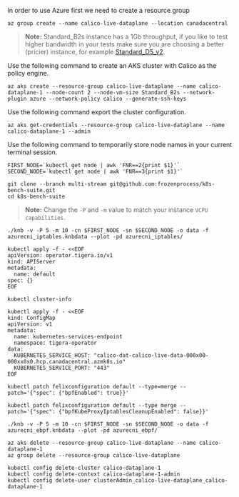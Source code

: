 In order to use Azure first we need to create a resource group
```
az group create --name calico-live-dataplane --location canadacentral
```

> **Note:** Standard_B2s instance has a 1Gb throughput, if you like to test higher bandwidth in your tests make sure you are choosing a better (pricier) instance, for example [Standard_D5_v2](https://docs.microsoft.com/en-us/azure/virtual-machines/dv2-dsv2-series#dv2-series). 

Use the following command to create an AKS cluster with Calico as the policy engine.
```
az aks create --resource-group calico-live-dataplane --name calico-dataplane-1 --node-count 2 --node-vm-size Standard_B2s --network-plugin azure --network-policy calico --generate-ssh-keys
```

Use the following command export the cluster configuration.
```
az aks get-credentials --resource-group calico-live-dataplane --name calico-dataplane-1 --admin
```

Use the following command to temporarily store node names in your current terminal session.
```
FIRST_NODE=`kubectl get node | awk 'FNR==2{print $1}'`
SECOND_NODE=`kubectl get node | awk 'FNR==3{print $1}'`
```

```
git clone --branch multi-stream git@github.com:frozenprocess/k8s-bench-suite.git
cd k8s-bench-suite
```


> **Note:** Change the `-P` and `-m` value to match your instance `VCPU capabilities`.

```
./knb -v -P 5 -m 10 -cn $FIRST_NODE -sn $SECOND_NODE -o data -f azurecni_iptables.knbdata --plot -pd azurecni_iptables/
```

```
kubectl apply -f - <<EOF
apiVersion: operator.tigera.io/v1
kind: APIServer
metadata:
  name: default
spec: {}
EOF
```

```
kubectl cluster-info
```

```
kubectl apply -f - <<EOF
kind: ConfigMap
apiVersion: v1
metadata:
  name: kubernetes-services-endpoint
  namespace: tigera-operator
data:
  KUBERNETES_SERVICE_HOST: "calico-dat-calico-live-data-000x00-000xx0x0.hcp.canadacentral.azmk8s.io"
  KUBERNETES_SERVICE_PORT: "443"
EOF
```
 
```
kubectl patch felixconfiguration default --type=merge --patch='{"spec": {"bpfEnabled": true}}'
```

```
kubectl patch felixconfiguration default --type merge --patch='{"spec": {"bpfKubeProxyIptablesCleanupEnabled": false}}'
```

```
./knb -v -P 5 -m 10 -cn $FIRST_NODE -sn $SECOND_NODE -o data -f azurecni_ebpf.knbdata --plot -pd azurecni_ebpf/
```

```
az aks delete --resource-group calico-live-dataplane --name calico-dataplane-1
az group delete --resource-group calico-live-dataplane
```

```
kubectl config delete-cluster calico-dataplane-1
kubectl config delete-context calico-dataplane-1-admin
kubectl config delete-user clusterAdmin_calico-live-dataplane_calico-dataplane-1
```
